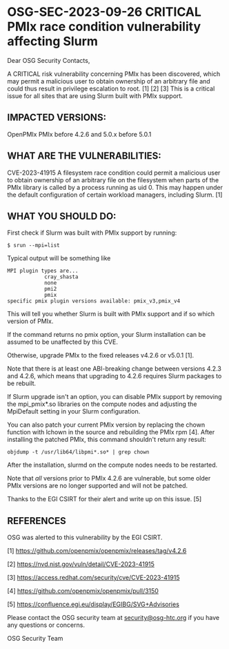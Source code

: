 ﻿# OSG-SEC-2023-09-26 CRITICAL PMIx race condition vulnerability affecting Slurm


Dear OSG Security Contacts,


A CRITICAL risk vulnerability concerning PMIx has been discovered, which may permit a malicious user to obtain ownership of an arbitrary file and could thus result in privilege escalation to root. [1] [2] [3] This is a critical issue for all sites that are using Slurm built with PMIx support.


## IMPACTED VERSIONS:


OpenPMIx PMIx before 4.2.6 and 5.0.x before 5.0.1


## WHAT ARE THE VULNERABILITIES:


CVE-2023-41915 A filesystem race condition could permit a malicious user to obtain ownership of an arbitrary file on the filesystem when parts of the PMIx library is called by a process running as uid 0. This may happen under the default configuration of certain workload managers, including Slurm. [1]


## WHAT YOU SHOULD DO:


First check if Slurm was built with PMIx support by running:


```
$ srun --mpi=list
```
Typical output will be something like
```
MPI plugin types are...
            cray_shasta
            none
            pmi2
            pmix
specific pmix plugin versions available: pmix_v3,pmix_v4
```


This will tell you whether Slurm is built with PMIx support and if so which version of PMIx.


If the command returns no pmix option, your Slurm installation can be assumed to be unaffected by this CVE.


Otherwise, upgrade PMIx to the fixed releases v4.2.6 or v5.0.1 [1].


Note that there is at least one ABI-breaking change between versions 4.2.3 and 4.2.6, which means that upgrading to 4.2.6 requires Slurm packages to be rebuilt.


If Slurm upgrade isn't an option, you can disable PMIx support by removing the mpi_pmix*.so libraries on the compute nodes and adjusting the MpiDefault setting in your Slurm configuration.


You can also patch your current PMIx version by replacing the chown function with lchown in the source and rebuilding the PMIx rpm [4]. After installing the patched PMIx, this command shouldn't return any result:


```objdump -t /usr/lib64/libpmi*.so* | grep chown```


After the installation, slurmd on the compute nodes needs to be restarted.


Note that *all* versions prior to PMIx 4.2.6 are vulnerable, but some older PMIx versions are no longer supported and will not be patched.






Thanks to the EGI CSIRT for their alert and write up on this issue. [5]


## REFERENCES


OSG was alerted to this vulnerability by the EGI CSIRT.

[1] https://github.com/openpmix/openpmix/releases/tag/v4.2.6

[2] https://nvd.nist.gov/vuln/detail/CVE-2023-41915 

[3] https://access.redhat.com/security/cve/CVE-2023-41915 

[4] https://github.com/openpmix/openpmix/pull/3150

[5] https://confluence.egi.eu/display/EGIBG/SVG+Advisories 


Please contact the OSG security team at security@osg-htc.org if you have any questions or concerns.


OSG Security Team
